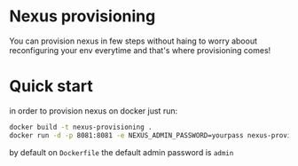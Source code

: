 # Nexus provisioning
You can provision nexus in few steps without haing to worry aboout reconfiguring your env everytime and that's where provisioning comes!
# Quick start
in order to provision nexus on docker just run:
```sh
docker build -t nexus-provisioning .
docker run -d -p 8081:8081 -e NEXUS_ADMIN_PASSWORD=yourpass nexus-provisioning
```
by default on `Dockerfile` the default admin password is `admin`